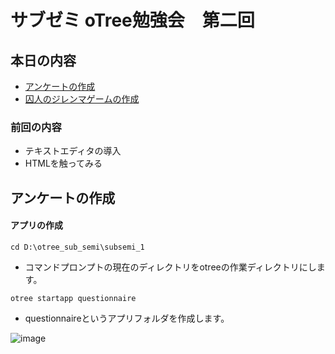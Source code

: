 # サブゼミ oTree勉強会　第二回

## 本日の内容

- [アンケートの作成](#アンケートの作成)
- [囚人のジレンマゲームの作成](#囚人のジレンマゲームの作成)

### 前回の内容
- テキストエディタの導入
- HTMLを触ってみる

## アンケートの作成

#### アプリの作成
```cd D:\otree_sub_semi\subsemi_1```
- コマンドプロンプトの現在のディレクトリをotreeの作業ディレクトリにします。  

```otree startapp questionnaire```
- questionnaireというアプリフォルダを作成します。

![image](https://user-images.githubusercontent.com/48300561/173709744-953ae832-7a76-49bc-b441-161f07b891c7.png)
